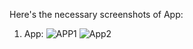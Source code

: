 Here's the necessary screenshots of App:
1) App:
   ![APP1](https://github.com/sinferno-1/major_project/assets/111911708/478d9609-754a-4b28-b09f-0bc5117e75d2)
![App2](https://github.com/sinferno-1/major_project/assets/111911708/945c5f77-18a1-4e61-bd1f-85925875455d)
